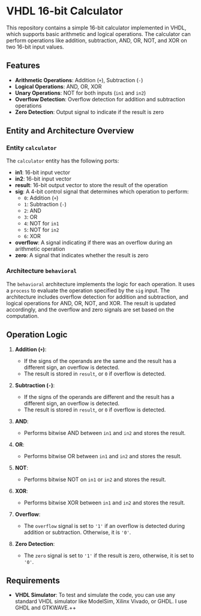 # VHDL 16-bit Calculator

This repository contains a simple 16-bit calculator implemented in VHDL, which supports basic arithmetic and logical operations. The calculator can perform operations like addition, subtraction, AND, OR, NOT, and XOR on two 16-bit input values.

## Features

- **Arithmetic Operations**: Addition (`+`), Subtraction (`-`)
- **Logical Operations**: AND, OR, XOR
- **Unary Operations**: NOT for both inputs (`in1` and `in2`)
- **Overflow Detection**: Overflow detection for addition and subtraction operations
- **Zero Detection**: Output signal to indicate if the result is zero

## Entity and Architecture Overview

### Entity `calculator`
The `calculator` entity has the following ports:

- **in1**: 16-bit input vector
- **in2**: 16-bit input vector
- **result**: 16-bit output vector to store the result of the operation
- **sig**: A 4-bit control signal that determines which operation to perform:
  - `0`: Addition (`+`)
  - `1`: Subtraction (`-`)
  - `2`: AND
  - `3`: OR
  - `4`: NOT for `in1`
  - `5`: NOT for `in2`
  - `6`: XOR
- **overflow**: A signal indicating if there was an overflow during an arithmetic operation
- **zero**: A signal that indicates whether the result is zero

### Architecture `behavioral`
The `behavioral` architecture implements the logic for each operation. It uses a `process` to evaluate the operation specified by the `sig` input. The architecture includes overflow detection for addition and subtraction, and logical operations for AND, OR, NOT, and XOR. The result is updated accordingly, and the overflow and zero signals are set based on the computation.

## Operation Logic

1. **Addition (`+`)**:
   - If the signs of the operands are the same and the result has a different sign, an overflow is detected.
   - The result is stored in `result`, or `0` if overflow is detected.

2. **Subtraction (`-`)**:
   - If the signs of the operands are different and the result has a different sign, an overflow is detected.
   - The result is stored in `result`, or `0` if overflow is detected.

3. **AND**:
   - Performs bitwise AND between `in1` and `in2` and stores the result.

4. **OR**:
   - Performs bitwise OR between `in1` and `in2` and stores the result.

5. **NOT**:
   - Performs bitwise NOT on `in1` or `in2` and stores the result.

6. **XOR**:
   - Performs bitwise XOR between `in1` and `in2` and stores the result.

7. **Overflow**:
   - The `overflow` signal is set to `'1'` if an overflow is detected during addition or subtraction. Otherwise, it is `'0'`.

8. **Zero Detection**:
   - The `zero` signal is set to `'1'` if the result is zero, otherwise, it is set to `'0'`.

## Requirements

- **VHDL Simulator**: To test and simulate the code, you can use any standard VHDL simulator like ModelSim, Xilinx Vivado, or GHDL. I use GHDL and GTKWAVE.++
